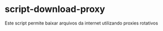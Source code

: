 # script-download-proxy
Este script permite baixar arquivos da internet utilizando proxies rotativos 
